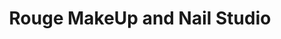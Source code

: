 ---
title: "Rouge MakeUp and Nail Studio"
url: /ferndale/rouge-makeup-and-nail-studio/
shop: beauty
---